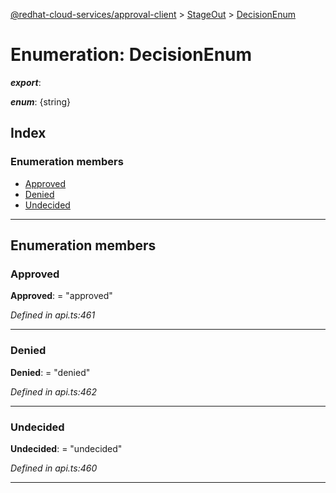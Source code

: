 [@redhat-cloud-services/approval-client](../README.md) > [StageOut](../modules/stageout.md) > [DecisionEnum](../enums/stageout.decisionenum.md)

# Enumeration: DecisionEnum

*__export__*: 

*__enum__*: {string}

## Index

### Enumeration members

* [Approved](stageout.decisionenum.md#approved)
* [Denied](stageout.decisionenum.md#denied)
* [Undecided](stageout.decisionenum.md#undecided)

---

## Enumeration members

<a id="approved"></a>

###  Approved

**Approved**:  = "approved"

*Defined in api.ts:461*

___
<a id="denied"></a>

###  Denied

**Denied**:  = "denied"

*Defined in api.ts:462*

___
<a id="undecided"></a>

###  Undecided

**Undecided**:  = "undecided"

*Defined in api.ts:460*

___

